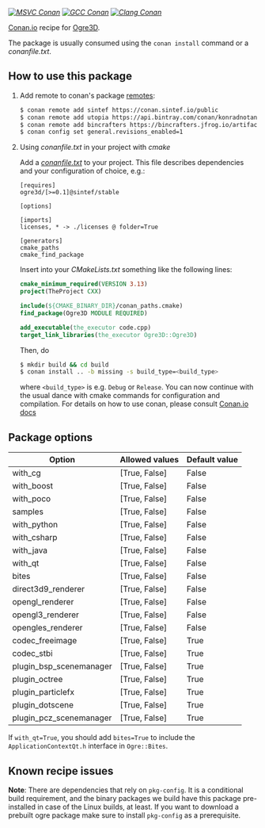 [_![MSVC Conan](https://github.com/sintef-ocean/conan-ogre3d/workflows/MSVC%20Conan/badge.svg)_](https://github.com/sintef-ocean/conan-ogre3d/actions?query=workflow%3A%22MSVC+Conan%22)
[_![GCC Conan](https://github.com/sintef-ocean/conan-ogre3d/workflows/GCC%20Conan/badge.svg)_](https://github.com/sintef-ocean/conan-ogre3d/actions?query=workflow%3A%22GCC+Conan%22)
[_![Clang Conan](https://github.com/sintef-ocean/conan-ogre3d/workflows/Clang%20Conan/badge.svg)_](https://github.com/sintef-ocean/conan-ogre3d/actions?query=workflow%3A%22Clang+Conan%22)

[Conan.io](https://conan.io) recipe for [Ogre3D](https://www.ogre3d.org).

The package is usually consumed using the `conan install` command or a *conanfile.txt*.

## How to use this package

1. Add remote to conan's package [remotes](https://docs.conan.io/en/latest/reference/commands/misc/remote.html?highlight=remotes):

   ```bash
   $ conan remote add sintef https://conan.sintef.io/public
   $ conan remote add utopia https://api.bintray.com/conan/konradnotantoo/utopia
   $ conan remote add bincrafters https://bincrafters.jfrog.io/artifactory/api/conan/public-conan
   $ conan config set general.revisions_enabled=1
   ```

2. Using *conanfile.txt* in your project with *cmake*

   Add a [*conanfile.txt*](http://docs.conan.io/en/latest/reference/conanfile_txt.html) to your project. This file describes dependencies and your configuration of choice, e.g.:

   ```
   [requires]
   ogre3d/[>=0.1]@sintef/stable

   [options]

   [imports]
   licenses, * -> ./licenses @ folder=True

   [generators]
   cmake_paths
   cmake_find_package
   ```
   Insert into your *CMakeLists.txt* something like the following lines:
   ```cmake
   cmake_minimum_required(VERSION 3.13)
   project(TheProject CXX)

   include(${CMAKE_BINARY_DIR}/conan_paths.cmake)
   find_package(Ogre3D MODULE REQUIRED)

   add_executable(the_executor code.cpp)
   target_link_libraries(the_executor Ogre3D::Ogre3D)
   ```
   Then, do
   ```bash
   $ mkdir build && cd build
   $ conan install .. -b missing -s build_type=<build_type>
   ```
   where `<build_type>` is e.g. `Debug` or `Release`.
   You can now continue with the usual dance with cmake commands for configuration and compilation. For details on how to use conan, please consult [Conan.io docs](http://docs.conan.io/en/latest/)

## Package options

| Option                 | Allowed values    |   Default value   |
| -----------------      | ----------------- | ----------------- |
| with_cg                | [True, False]     | False             |
| with_boost             | [True, False]     | False             |
| with_poco              | [True, False]     | False             |
| samples                | [True, False]     | False             |
| with_python            | [True, False]     | False             |
| with_csharp            | [True, False]     | False             |
| with_java              | [True, False]     | False             |
| with_qt                | [True, False]     | False             |
| bites                  | [True, False]     | False             |
| direct3d9_renderer     | [True, False]     | False             |
| opengl_renderer        | [True, False]     | False             |
| opengl3_renderer       | [True, False]     | False             |
| opengles_renderer      | [True, False]     | False             |
| codec_freeimage        | [True, False]     | True              |
| codec_stbi             | [True, False]     | True              |
| plugin_bsp_scenemanager| [True, False]     | True              |
| plugin_octree          | [True, False]     | True              |
| plugin_particlefx      | [True, False]     | True              |
| plugin_dotscene        | [True, False]     | True              |
| plugin_pcz_scenemanager| [True, False]     | True              |

If `with_qt=True`, you should add `bites=True` to include the `ApplicationContextQt.h`
interface in `Ogre::Bites`.


## Known recipe issues

**Note**: There are dependencies that rely on `pkg-config`. It is a conditional build
requirement, and the binary packages we build have this package pre-installed in case of
the Linux builds, at least. If you want to download a prebuilt ogre package make sure to
install `pkg-config` as a prerequisite.
